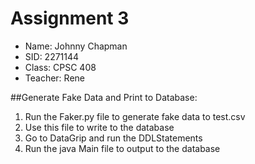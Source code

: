 # Assignment 3

* Name: Johnny Chapman
* SID: 2271144
* Class: CPSC 408 
* Teacher: Rene

##Generate Fake Data and Print to Database:
1) Run the Faker.py file to generate fake data to test.csv
2) Use this file to write to the database
3) Go to DataGrip and run the DDLStatements
4) Run the java Main file to output to the database

